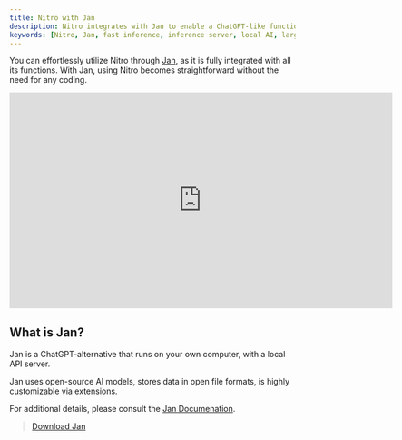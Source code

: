 ```yaml
---
title: Nitro with Jan
description: Nitro integrates with Jan to enable a ChatGPT-like functional app, optimized for local AI.
keywords: [Nitro, Jan, fast inference, inference server, local AI, large language model, OpenAI compatible, open source, llama]
---
```


You can effortlessly utilize Nitro through [Jan](https://jan.ai/), as it is fully integrated with all its functions. With Jan, using Nitro becomes straightforward without the need for any coding.


<iframe width="675" height="380" src="https://www.youtube.com/embed/hw9w8_54OIc" frameborder="0" allow="accelerometer; autoplay; encrypted-media; gyroscope; picture-in-picture" allowfullscreen></iframe>

## What is Jan?

Jan is a ChatGPT-alternative that runs on your own computer, with a local API server.

Jan uses open-source AI models, stores data in open file formats, is highly customizable via extensions.

For additional details, please consult the [Jan Documenation](https://jan.ai/docs).

> [Download Jan](https://jan.ai/)